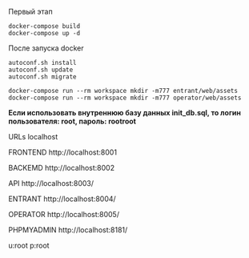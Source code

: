 Первый этап
~~~~
docker-compose build
docker-compose up -d
~~~~

После запуска docker
~~~~
autoconf.sh install
autoconf.sh update
autoconf.sh migrate
~~~~

~~~~
docker-compose run --rm workspace mkdir -m777 entrant/web/assets
docker-compose run --rm workspace mkdir -m777 operator/web/assets
~~~~

**Если использовать внутреннюю базу данных init_db.sql, то логин пользователя: root, пароль: rootroot**

URLs localhost

FRONTEND
http://localhost:8001

BACKEMD
http://localhost:8002

API
http://localhost:8003/

ENTRANT 
http://localhost:8004/

OPERATOR
http://localhost:8005/

PHPMYADMIN
http://localhost:8181/

u:root p:root
~~~~




